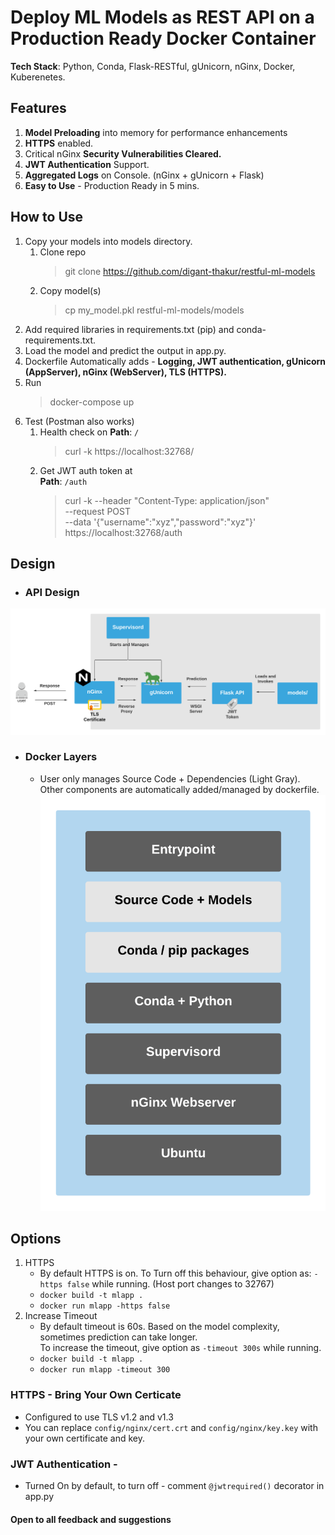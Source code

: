 # Deploy ML Models as REST API on a Production Ready Docker Container
**Tech Stack**: Python, Conda, Flask-RESTful, gUnicorn, nGinx, Docker, Kuberenetes.

## Features
1. **Model Preloading** into memory for performance enhancements
2. **HTTPS** enabled. 
3. Critical nGinx **Security Vulnerabilities Cleared.** 
4. **JWT Authentication** Support.
5. **Aggregated Logs** on Console. (nGinx + gUnicorn + Flask)
6. **Easy to Use** - Production Ready in 5 mins.

## How to Use
1. Copy your models into models directory.
    1. Clone repo
        >git clone https://github.com/digant-thakur/restful-ml-models
    2. Copy model(s)
        >cp my_model.pkl restful-ml-models/models
2. Add required libraries in requirements.txt (pip) and conda-requirements.txt.  
3. Load the model and predict the output in app.py.
4. Dockerfile Automatically adds - **Logging, JWT authentication, gUnicorn (AppServer), nGinx (WebServer), TLS (HTTPS).** 
5. Run
    > docker-compose up
6. Test (Postman also works)
    1. Health check on **Path**: `/`
        > curl -k https://localhost:32768/
    2. Get JWT auth token at <br />**Path**: `/auth`
        > curl -k --header "Content-Type: application/json" <br />
            --request POST <br />
            --data '{"username":"xyz","password":"xyz"}' <br />
            https://localhost:32768/auth

## Design
- ### API Design
![System Design](illustrations/system_design.png#center) 

- ### Docker Layers 
    - User only manages Source Code + Dependencies (Light Gray).<br /> Other components are automatically added/managed by dockerfile.
![Dockerfile Layering](illustrations/container_design.png#center)


## Options
1. HTTPS
    - By default HTTPS is on. To Turn off this behaviour, give option as: `-https false` while running. (Host port changes to 32767)
    - `docker build -t mlapp .`
    - `docker run mlapp -https false`
2. Increase Timeout
    - By default timeout is 60s. Based on the model complexity, sometimes prediction can take longer.<br /> To increase the timeout, give option as `-timeout 300s` while running.
    - `docker build -t mlapp .`
    - `docker run mlapp -timeout 300`
### HTTPS - Bring Your Own Certicate
- Configured to use TLS v1.2 and v1.3
- You can replace `config/nginx/cert.crt` and `config/nginx/key.key` with your own certificate and key.

### JWT Authentication - 
- Turned On by default, to turn off - comment `@jwtrequired()` decorator in app.py

#### Open to all feedback and suggestions